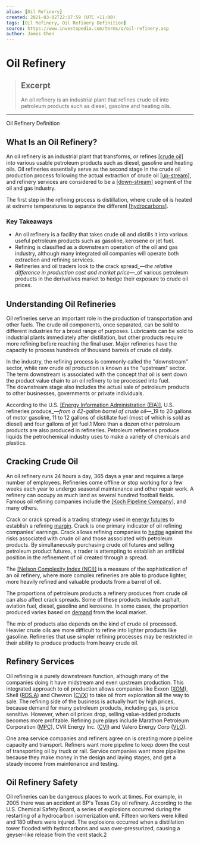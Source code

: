 ```yaml
---
alias: [Oil Refinery]
created: 2021-03-02T22:17:59 (UTC +11:00)
tags: [Oil Refinery, Oil Refinery Definition]
source: https://www.investopedia.com/terms/o/oil-refinery.asp
author: James Chen
---
```


# Oil Refinery

> ## Excerpt
> An oil refinery is an industrial plant that refines crude oil into petroleum products such as diesel, gasoline and heating oils.

---

Oil Refinery Definition
## What Is an Oil Refinery?

An oil refinery is an industrial plant that transforms, or refines [[crude oil]](https://www.investopedia.com/terms/c/crude-oil.asp) into various usable petroleum products such as diesel, gasoline and heating oils. Oil refineries essentially serve as the second stage in the crude oil production process following the actual extraction of crude oil [[up-stream]](https://www.investopedia.com/terms/u/upstream.asp), and refinery services are considered to be a [[down-stream]](https://www.investopedia.com/terms/d/downstream.asp) segment of the oil and gas industry.

The first step in the refining process is distillation, where crude oil is heated at extreme temperatures to separate the different [[hydrocarbons]](https://www.investopedia.com/terms/h/hydrocarbon.asp).

### Key Takeaways

-   An oil refinery is a facility that takes crude oil and distills it into various useful petroleum products such as gasoline, kerosene or jet fuel.
-   Refining is classified as a downstream operation of the oil and gas industry, although many integrated oil companies will operate both extraction and refining services.
-   Refineries and oil traders look to the crack spread_—_the relative difference in production cost and market price_—_of various petroleum products in the derivatives market to hedge their exposure to crude oil prices.

## Understanding Oil Refineries

Oil refineries serve an important role in the production of transportation and other fuels. The crude oil components, once separated, can be sold to different industries for a broad range of purposes. Lubricants can be sold to industrial plants immediately after distillation, but other products require more refining before reaching the final user. Major refineries have the capacity to process hundreds of thousand barrels of crude oil daily.

In the industry, the refining process is commonly called the "downstream" sector, while raw crude oil production is known as the "upstream" sector. The term downstream is associated with the concept that oil is sent down the product value chain to an oil refinery to be processed into fuel. The downstream stage also includes the actual sale of petroleum products to other businesses, governments or private individuals.

According to the U.S. [[Energy Information Administration (EIA)]](https://www.investopedia.com/terms/e/energy-information-admin.asp), U.S. refineries produce_—_from a 42-gallon barrel of crude oil_—_19 to 20 gallons of motor gasoline, 11 to 12 gallons of distillate fuel (most of which is sold as diesel) and four gallons of jet fuel.1 More than a dozen other petroleum products are also produced in refineries. Petroleum refineries produce liquids the petrochemical industry uses to make a variety of chemicals and plastics.

## Cracking Crude Oil

An oil refinery runs 24 hours a day, 365 days a year and requires a large number of employees. Refineries come offline or stop working for a few weeks each year to undergo seasonal maintenance and other repair work. A refinery can occupy as much land as several hundred football fields. Famous oil refining companies include the [[Koch Pipeline Company]](https://www.investopedia.com/insights/companies-owned-koch-brothers/), and many others.

Crack or crack spread is a trading strategy used in [energy futures](https://www.investopedia.com/articles/optioninvestor/07/energy_market.asp) to establish a refining [margin](https://www.investopedia.com/terms/m/margin.asp). Crack is one primary indicator of oil refining companies' earnings. Crack allows refining companies to [hedge](https://www.investopedia.com/terms/h/hedge.asp) against the risks associated with crude oil and those associated with petroleum products. By simultaneously purchasing crude oil futures and selling petroleum product futures, a trader is attempting to establish an artificial position in the refinement of oil created through a spread.

The [[Nelson Complexity Index (NCI)]](https://www.investopedia.com/terms/n/nelson-index.asp) is a measure of the sophistication of an oil refinery, where more complex refineries are able to produce lighter, more heavily refined and valuable products from a barrel of oil.

The proportions of petroleum products a refinery produces from crude oil can also affect crack spreads. Some of these products include asphalt, aviation fuel, diesel, gasoline and kerosene. In some cases, the proportion produced varies based on [demand](https://www.investopedia.com/terms/d/demand.asp) from the local market. 

The mix of products also depends on the kind of crude oil processed. Heavier crude oils are more difficult to refine into lighter products like gasoline. Refineries that use simpler refining processes may be restricted in their ability to produce products from heavy crude oil.

## Refinery Services

Oil refining is a purely downstream function, although many of the companies doing it have midstream and even upstream production. This integrated approach to oil production allows companies like Exxon ([XOM](https://www.investopedia.com/markets/quote?tvwidgetsymbol=xom)), Shell ([RDS.A](https://www.investopedia.com/markets/quote?tvwidgetsymbol=rds-a)) and Chevron ([CVX](https://www.investopedia.com/markets/quote?tvwidgetsymbol=cvx)) to take oil from exploration all the way to sale. The refining side of the business is actually hurt by high prices, because demand for many petroleum products, including gas, is price sensitive. However, when oil prices drop, selling value-added products becomes more profitable. Refining pure plays include Marathon Petroleum Corporation ([MPC](https://www.investopedia.com/markets/quote?tvwidgetsymbol=mpc)), CVR Energy Inc. ([CVI](https://www.investopedia.com/markets/quote?tvwidgetsymbol=cvi)) and Valero Energy Corp ([VLO](https://www.investopedia.com/markets/quote?tvwidgetsymbol=vlo)).

One area service companies and refiners agree on is creating more pipeline capacity and transport. Refiners want more pipeline to keep down the cost of transporting oil by truck or rail. Service companies want more pipeline because they make money in the design and laying stages, and get a steady income from maintenance and testing.

## Oil Refinery Safety

Oil refineries can be dangerous places to work at times. For example, in 2005 there was an accident at BP's Texas City oil refinery. According to the U.S. Chemical Safety Board, a series of explosions occurred during the restarting of a hydrocarbon isomerization unit. Fifteen workers were killed and 180 others were injured. The explosions occurred when a distillation tower flooded with hydrocarbons and was over-pressurized, causing a geyser-like release from the vent stack.2
